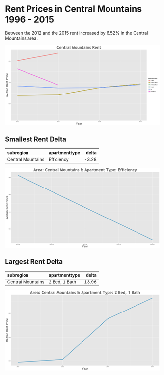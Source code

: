 Rent Prices in Central Mountains 1996 - 2015
================

Between the 2012 and the 2015 rent increased by 6.52% in the Central Mountains area.

![](../images/centralmountains.png)

Smallest Rent Delta
-------------------

| subregion         | apartmenttype |  delta|
|:------------------|:--------------|------:|
| Central Mountains | Efficiency    |  -3.28|

![](../images/smallRentDelta/centralmountains.png)

Largest Rent Delta
------------------

| subregion         | apartmenttype |  delta|
|:------------------|:--------------|------:|
| Central Mountains | 2 Bed, 1 Bath |  13.96|

![](../images/largeRentDelta/centralmountains.png)

